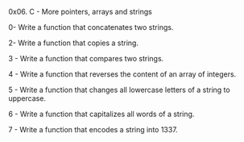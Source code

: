 0x06. C - More pointers, arrays and strings



0- Write a function that concatenates two strings.



2- Write a function that copies a string.



3 - Write a function that compares two strings. 



4 - Write a function that reverses the content of an array of integers.



5 - Write a function that changes all lowercase letters of a string to uppercase.



6 -  Write a function that capitalizes all words of a string.



7 -  Write a function that encodes a string into 1337.
